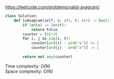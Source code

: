<https://leetcode.com/problems/valid-anagram/>
```python
class Solution:
    def isAnagram(self, s: str, t: str) -> bool:
        if len(s) != len(t):
            return False
        counter = [0]*26
        for i, j in zip(s, t):
            counter[ord(i) - ord("a")] += 1
            counter[ord(j) - ord("a")] -= 1
            
        return not any(counter)
```
Time complexity: O(N)  
Space complexity: O(N)
